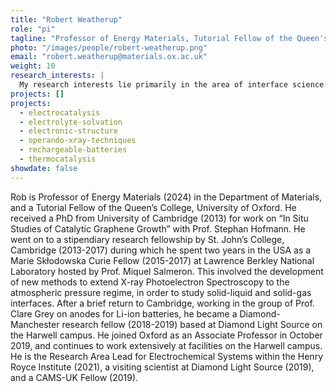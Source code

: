 ```yaml
---
title: "Robert Weatherup"
role: "pi"
tagline: "Professor of Energy Materials, Tutorial Fellow of the Queen's College"
photo: "/images/people/robert-weatherup.png"
email: "robert.weatherup@materials.ox.ac.uk"
weight: 10
research_interests: |
  My research interests lie primarily in the area of interface science – that is understanding the reactions occurring at the interfaces between materials and their environment. This involves developing new reaction environments that enable interface-sensitive probes to be applied in high pressure or liquid environments, and using these techniques to understand both desirable and unwanted reactions that occur at the interfaces between functional materials during operation. This includes electrode-electrolyte interfaces in rechargeable batteries, the surfaces of heterogeneous catalyst materials in gas and liquid environments, and two-dimensional materials growing on top of flat substrates. The group regularly uses X-ray and Neutron sources available at central user facilities, but we are interested in any approach that can tackle the scientific question at hand.
projects: []
projects:
  - electrocatalysis
  - electrolyte-solvation
  - electronic-structure
  - operando-xray-techniques
  - rechargeable-batteries
  - thermocatalysis
showdate: false
---
```


Rob is Professor of Energy Materials (2024) in the Department of Materials, and a Tutorial Fellow of the Queen’s College, University of Oxford. He received a PhD from University of Cambridge (2013) for work on “In Situ Studies of Catalytic Graphene Growth” with Prof. Stephan Hofmann. He went on to a stipendiary research fellowship by St. John’s College, Cambridge (2013-2017) during which he spent two years in the USA as a Marie Skłodowska Curie Fellow (2015-2017) at Lawrence Berkley National Laboratory hosted by Prof. Miquel Salmeron. This involved the development of new methods to extend X-ray Photoelectron Spectroscopy to the atmospheric pressure regime, in order to study solid-liquid and solid-gas interfaces. After a brief return to Cambridge, working in the group of Prof. Clare Grey on anodes for Li-ion batteries, he became a Diamond-Manchester research fellow (2018-2019) based at Diamond Light Source on the Harwell campus. He joined Oxford as an Associate Professor in October 2019, and continues to work extensively at facilities on the Harwell campus. He is the Research Area Lead for Electrochemical Systems within the Henry Royce Institute (2021), a visiting scientist at Diamond Light Source (2019), and a CAMS-UK Fellow (2019).
